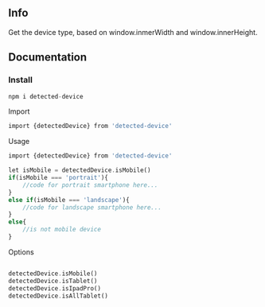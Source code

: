 ## Info
Get the device type, based on window.inmerWidth and window.innerHeight.

## Documentation

### Install
```php
npm i detected-device
```

Import
```php
import {detectedDevice} from 'detected-device'
```

Usage
```php
import {detectedDevice} from 'detected-device'

let isMobile = detectedDevice.isMobile()
if(isMobile === 'portrait'){
    //code for portrait smartphone here...
}
else if(isMobile === 'landscape'){
    //code for landscape smartphone here...
}
else{
    //is not mobile device
}
```

Options
```php

detectedDevice.isMobile() 
detectedDevice.isTablet() 
detectedDevice.isIpadPro() 
detectedDevice.isAllTablet() 
```
